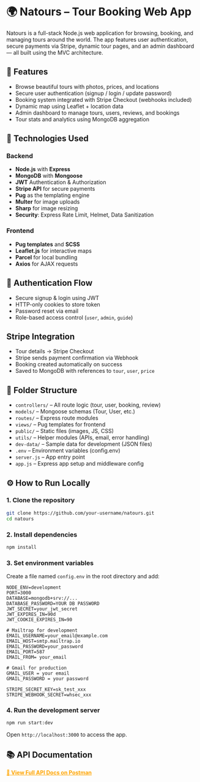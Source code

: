 # 🌍 Natours – Tour Booking Web App

Natours is a full-stack Node.js web application for browsing, booking, and managing tours around the world. The app features user authentication, secure payments via Stripe, dynamic tour pages, and an admin dashboard — all built using the MVC architecture.

## 🚀 Features

- Browse beautiful tours with photos, prices, and locations
- Secure user authentication (signup / login / update password)
- Booking system integrated with Stripe Checkout (webhooks included)
- Dynamic map using Leaflet + location data
- Admin dashboard to manage tours, users, reviews, and bookings
- Tour stats and analytics using MongoDB aggregation

## 🚀 Technologies Used

### Backend

- **Node.js** with **Express**
- **MongoDB** with **Mongoose**
- **JWT** Authentication & Authorization
- **Stripe API** for secure payments
- **Pug** as the templating engine
- **Multer** for image uploads
- **Sharp** for image resizing
- **Security**: Express Rate Limit, Helmet, Data Sanitization

### Frontend

- **Pug templates** and **SCSS**
- **Leaflet.js** for interactive maps
- **Parcel** for local bundling
- **Axios** for AJAX requests

## 🔐 Authentication Flow

- Secure signup & login using JWT
- HTTP-only cookies to store token
- Password reset via email
- Role-based access control (`user`, `admin`, `guide`)

## Stripe Integration

- Tour details → Stripe Checkout
- Stripe sends payment confirmation via Webhook
- Booking created automatically on success
- Saved to MongoDB with references to `tour`, `user`, `price`

## 📁 Folder Structure

- `controllers/` – All route logic (tour, user, booking, review)
- `models/` – Mongoose schemas (Tour, User, etc.)
- `routes/` – Express route modules
- `views/` – Pug templates for frontend
- `public/` – Static files (images, JS, CSS)
- `utils/` – Helper modules (APIs, email, error handling)
- `dev-data/` – Sample data for development (JSON files)
- `.env` – Environment variables (config.env)
- `server.js` – App entry point
- `app.js` – Express app setup and middleware config

## ⚙️ How to Run Locally

### 1. Clone the repository

```bash
git clone https://github.com/your-username/natours.git
cd natours
```

### 2. Install dependencies

```bash
npm install
```

### 3. Set environment variables

Create a file named `config.env` in the root directory and add:

```env
NODE_ENV=development
PORT=3000
DATABASE=mongodb+srv://...
DATABASE_PASSWORD=YOUR DB PASSWORD
JWT_SECRET=your_jwt_secret
JWT_EXPIRES_IN=90d
JWT_COOKIE_EXPIRES_IN=90

# Mailtrap for development
EMAIL_USERNAME=your_email@example.com
EMAIL_HOST=smtp.mailtrap.io
EMAIL_PASSWORD=your_password
EMAIL_PORT=587
EMAIL_FROM= your_email

# Gmail for production
GMAIL_USER = your email
GMAIL_PASSWORD = your password

STRIPE_SECRET_KEY=sk_test_xxx
STRIPE_WEBHOOK_SECRET=whsec_xxx
```

### 4. Run the development server

```bash
npm run start:dev
```

Open `http://localhost:3000` to access the app.

## 📚 API Documentation

<a href="https://documenter.getpostman.com/view/43030364/2sB34cngvX#d9649651-f7df-4d37-ba2d-c39a0aca735b" style="color: orange; font-weight: bold;">
🔗 View Full API Docs on Postman
</a>
